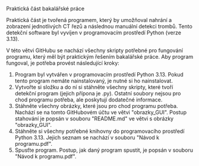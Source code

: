 Praktická část bakalářské práce

Praktická část je tvořená programem, který by umožňoval nahrání a zobrazení jednotlivých CT řezů a následnou manuální detekci trombů. Tento detekční software byl vyvíjen v programovacím prostředí Python (verze 3.13).

V této větvi GitHubu se nachází všechny skripty potřebné pro fungování programu, který měl být praktickým řešením bakalářské práce. Aby program fungoval, je potřeba provést následující kroky:
1. Program byl vytvářen v programovacím prostředí Python 3.13. Pokud tento program nemáte nainstalovaný, je nutné si ho nainstalovat.
2. Vytvořte si složku a do ní si stáhněte všechny skripty, které tvoří detekční program (jejich přípona je .py). Ostatní soubory nejsou pro chod programu potřeba, ale poskytují dodatečné informace.
3. Stáhněte všechny obrázky, které jsou pro chod programu potřeba. Nachází se na tomto GitHubovém účtu ve větvi "obrazky_GUI". Postup stahování je popsán v souboru "README.md" ve větvi s obrázky "obrazky_GUI".
4. Stáhněte si všechny potřebné knihovny do programovacího prostředí Python 3.13. Jejich seznam se nachází v souboru "Návod k programu.pdf".
5. Spusťte program. Postup, jak daný program spustit, je popsán v souboru "Návod k programu.pdf".
